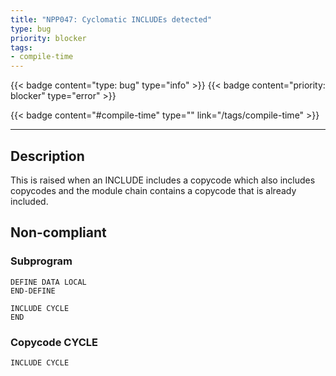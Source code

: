 ```yaml
---
title: "NPP047: Cyclomatic INCLUDEs detected"
type: bug
priority: blocker
tags:
- compile-time 
---
```


{{< badge content="type: bug" type="info" >}}
{{< badge content="priority: blocker" type="error" >}}


{{< badge content="#compile-time" type="" link="/tags/compile-time" >}}

---

## Description
This is raised when an INCLUDE includes a copycode which also includes copycodes and the module chain contains a copycode that is already included.

## Non-compliant

### Subprogram

```natural
DEFINE DATA LOCAL
END-DEFINE

INCLUDE CYCLE
END
```

### Copycode CYCLE

```natural
INCLUDE CYCLE
```
